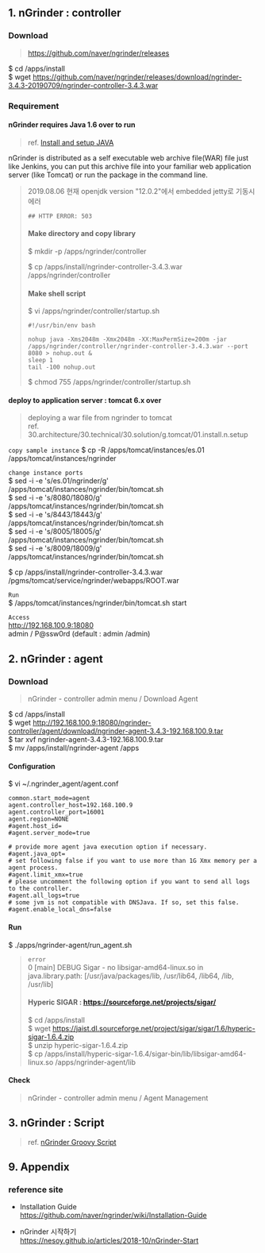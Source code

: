 ## 1. nGrinder : controller

### Download
>https://github.com/naver/ngrinder/releases

$ cd /apps/install  
$ wget https://github.com/naver/ngrinder/releases/download/ngrinder-3.4.3-20190709/ngrinder-controller-3.4.3.war

### Requirement

#### nGrinder requires Java 1.6 over to run
>ref. [Install and setup JAVA](../AA/JDK/install.n.setup.md)

nGrinder is distributed as a self executable web archive file(WAR) file just like Jenkins, you can put this archive file into your familiar web application server (like Tomcat) or run the package in the command line.

>2019.08.06 현재 openjdk version "12.0.2"에서 embedded jetty로 기동시 에러 
>```
>## HTTP ERROR: 503
>```
>
>#### Make directory and copy library
>$ mkdir -p /apps/ngrinder/controller
>
>$ cp /apps/install/ngrinder-controller-3.4.3.war /apps/ngrinder/controller
>
>#### Make shell script
>$ vi /apps/ngrinder/controller/startup.sh
>```
>#!/usr/bin/env bash
>
>nohup java -Xms2048m -Xmx2048m -XX:MaxPermSize=200m -jar /apps/ngrinder/controller/ngrinder-controller-3.4.3.war --port 8080 > nohup.out &
>sleep 1
>tail -100 nohup.out
>```
>
>$ chmod 755 /apps/ngrinder/controller/startup.sh

#### deploy to application server : tomcat 6.x over
>deploying a war file from ngrinder to tomcat  
>ref. 30.architecture/30.technical/30.solution/g.tomcat/01.install.n.setup

`copy sample instance`
$ cp -R /apps/tomcat/instances/es.01 /apps/tomcat/instances/ngrinder

`change instance ports`  
$ sed -i -e 's/es.01/ngrinder/g' /apps/tomcat/instances/ngrinder/bin/tomcat.sh  
$ sed -i -e 's/8080/18080/g' /apps/tomcat/instances/ngrinder/bin/tomcat.sh  
$ sed -i -e 's/8443/18443/g' /apps/tomcat/instances/ngrinder/bin/tomcat.sh  
$ sed -i -e 's/8005/18005/g' /apps/tomcat/instances/ngrinder/bin/tomcat.sh  
$ sed -i -e 's/8009/18009/g' /apps/tomcat/instances/ngrinder/bin/tomcat.sh

$ cp /apps/install/ngrinder-controller-3.4.3.war /pgms/tomcat/service/ngrinder/webapps/ROOT.war

`Run`  
$ /apps/tomcat/instances/ngrinder/bin/tomcat.sh start

`Access`  
http://192.168.100.9:18080  
admin / P@ssw0rd (default  : admin /admin)

## 2. nGrinder : agent

### Download
> nGrinder - controller admin menu / Download Agent

$ cd /apps/install  
$ wget http://192.168.100.9:18080/ngrinder-controller/agent/download/ngrinder-agent-3.4.3-192.168.100.9.tar  
$ tar xvf ngrinder-agent-3.4.3-192.168.100.9.tar  
$ mv /apps/install/ngrinder-agent /apps

#### Configuration
$ vi ~/.ngrinder_agent/agent.conf
```
common.start_mode=agent
agent.controller_host=192.168.100.9
agent.controller_port=16001
agent.region=NONE
#agent.host_id=
#agent.server_mode=true

# provide more agent java execution option if necessary.
#agent.java_opt=
# set following false if you want to use more than 1G Xmx memory per a agent process.
#agent.limit_xmx=true
# please uncomment the following option if you want to send all logs to the controller.
#agent.all_logs=true
# some jvm is not compatible with DNSJava. If so, set this false.
#agent.enable_local_dns=false
```

#### Run
$ ./apps/ngrinder-agent/run_agent.sh
> `error`  
0 [main] DEBUG Sigar  - no libsigar-amd64-linux.so in java.library.path: [/usr/java/packages/lib, /usr/lib64, /lib64, /lib, /usr/lib]
>
>#### Hyperic SIGAR : https://sourceforge.net/projects/sigar/
>$ cd /apps/install  
$ wget https://jaist.dl.sourceforge.net/project/sigar/sigar/1.6/hyperic-sigar-1.6.4.zip  
$ unzip hyperic-sigar-1.6.4.zip  
$ cp /apps/install/hyperic-sigar-1.6.4/sigar-bin/lib/libsigar-amd64-linux.so /apps/ngrinder-agent/lib

#### Check
> nGrinder - controller admin menu / Agent Management

## 3. nGrinder : Script

>ref. [nGrinder Groovy Script](ngrinder.groovy.script.md)

## 9. Appendix

### reference site

* Installation Guide  
https://github.com/naver/ngrinder/wiki/Installation-Guide

+ nGrinder 시작하기  
https://nesoy.github.io/articles/2018-10/nGrinder-Start



